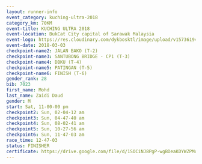 ```yaml
--- 
layout: runner-info 
event_category: kuching-ultra-2018 
category_km: 70KM 
event-title: KUCHING ULTRA 2018 
event-location: BukCat City capital of Sarawak Malaysia 
event-logo: https://res.cloudinary.com/dykbosktl/image/upload/v1573619473/Logo/kuching-ultra-2018-logo_tlpvm5.png 
event-date: 2018-03-03 
checkpoint-name2: JALAN BAKO (T-2) 
checkpoint-name3: SANTUBONG BRIDGE - CP1 (T-3) 
checkpoint-name4: DBKU (T-4) 
checkpoint-name5: PATINGAN (T-5) 
checkpoint-name6: FINISH (T-6) 
gender_rank: 28
bib: 7023
first_name: Mohd
last_name: Zaidi Daud
gender: M
start: Sat, 11-00-00 pm
checkpoint2: Sun, 02-04-12 am
checkpoint3: Sun, 04-47-40 am
checkpoint4: Sun, 08-02-41 am
checkpoint5: Sun, 10-27-56 am
checkpoint6: Sun, 11-47-03 am
race_time: 12-47-03
status: FINISHER
certificate: https://drive.google.com/file/d/1SOCiNJ8PgP-wgBDeaKDYWZPMoarP1TOS/view?usp=sharing
--- 
```

